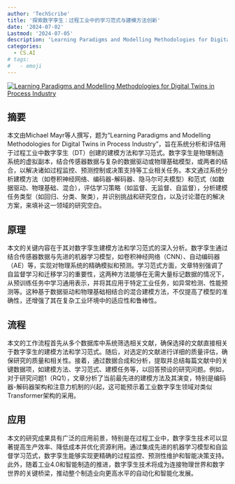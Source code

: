 ```yaml
---
author: 'TechScribe'
title: '探索数字孪生：过程工业中的学习范式与建模方法创新'
date: '2024-07-02'
Lastmod: '2024-07-05'
description: 'Learning Paradigms and Modelling Methodologies for Digital Twins in Process Industry'
categories:
  - CS.AI
# tags:
#   - emoji
---
```


[![Learning Paradigms and Modelling Methodologies for Digital Twins in Process Industry](https://arxiv-research-1301205113.cos.ap-guangzhou.myqcloud.com/images/2407.02275v1.pdf_0.jpg)](https://arxiv.org/abs/2407.02275v1)

## 摘要

本文由Michael Mayr等人撰写，题为“Learning Paradigms and Modelling Methodologies for Digital Twins in Process Industry”，旨在系统分析和评估用于过程工业中数字孪生（DT）创建的建模方法和学习范式。数字孪生是物理制造系统的虚拟副本，结合传感器数据与复杂的数据驱动或物理基础模型，或两者的结合，以解决诸如过程监控、预测控制或决策支持等工业相关任务。本文通过系统分析建模方法（如卷积神经网络、编码器-解码器、隐马尔可夫模型）和范式（如数据驱动、物理基础、混合），评估学习策略（如监督、无监督、自监督），分析建模任务类型（如回归、分类、聚类），并识别挑战和研究空白，以及讨论潜在的解决方案，来填补这一领域的研究空白。<!--more-->

## 原理

本文的关键内容在于其对数字孪生建模方法和学习范式的深入分析。数字孪生通过结合传感器数据与先进的机器学习模型，如卷积神经网络（CNN）、自动编码器（AE）等，实现对物理系统的精确模拟和预测。学习范式方面，文章特别强调了自监督学习和迁移学习的重要性，这两种方法能够在无需大量标记数据的情况下，从预训练任务中学习通用表示，并将其应用于特定工业任务，如异常检测、性能预测等。这种基于数据驱动和物理基础相结合的混合建模方法，不仅提高了模型的准确性，还增强了其在复杂工业环境中的适应性和鲁棒性。

## 流程

本文的工作流程首先从多个数据库中系统筛选相关文献，确保选择的文献直接相关于数字孪生的建模方法和学习范式。随后，对选定的文献进行详细的质量评估，确保研究的质量和相关性。接着，通过数据合成和分析，提取并总结每篇文献中的关键数据项，如建模方法、学习范式、建模任务等，以回答预设的研究问题。例如，对于研究问题1（RQ1），文章分析了当前最先进的建模方法及其演变，特别是编码器-解码器架构和注意力机制的兴起，这可能预示着工业数字孪生领域对类似Transformer架构的采用。

## 应用

本文的研究成果具有广泛的应用前景，特别是在过程工业中，数字孪生技术可以显著提高生产效率、降低成本并优化资源利用。通过集成先进的机器学习模型和自监督学习范式，数字孪生能够实现更精确的过程监控、预测性维护和智能决策支持。此外，随着工业4.0和智能制造的推进，数字孪生技术将成为连接物理世界和数字世界的关键桥梁，推动整个制造业向更高水平的自动化和智能化发展。